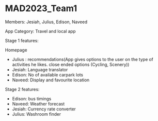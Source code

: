 # MAD2023_Team1

Members: 
Jesiah, Julius, Edison, Naveed

App Category: Travel and local app

Stage 1 features:

Homepage 
- Julius : recommendations(App gives options to the user on the type of activities he likes.  close ended options (Cycling, Scenery))
- Jesiah: Language translator
- Edison: No of available carpark lots
- Naveed: Display and favourite location 

Stage 2 features:
- Edison: bus timings
- Naveed: Weather forecast
- Jesiah: Currency rate converter
- Julius: Washroom finder


